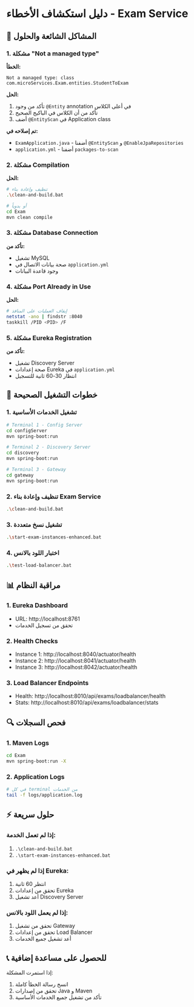 # دليل استكشاف الأخطاء - Exam Service

## 🔧 المشاكل الشائعة والحلول

### 1. مشكلة "Not a managed type"

**الخطأ:**
```
Not a managed type: class com.microServices.Exam.entities.StudentToExam
```

**الحل:**
1. تأكد من وجود `@Entity` annotation في أعلى الكلاس
2. تأكد من أن الكلاس في الباكيج الصحيح
3. أضف `@EntityScan` في Application class

**تم إصلاحه في:**
- `ExamApplication.java` - أضفنا `@EntityScan` و `@EnableJpaRepositories`
- `application.yml` - أضفنا `packages-to-scan`

### 2. مشكلة Compilation

**الحل:**
```bash
# تنظيف وإعادة بناء
.\clean-and-build.bat

# أو يدوياً
cd Exam
mvn clean compile
```

### 3. مشكلة Database Connection

**تأكد من:**
- تشغيل MySQL
- صحة بيانات الاتصال في `application.yml`
- وجود قاعدة البيانات

### 4. مشكلة Port Already in Use

**الحل:**
```bash
# إيقاف العمليات على المنافذ
netstat -ano | findstr :8040
taskkill /PID <PID> /F
```

### 5. مشكلة Eureka Registration

**تأكد من:**
- تشغيل Discovery Server
- صحة إعدادات Eureka في `application.yml`
- انتظار 30-60 ثانية للتسجيل

## 🚀 خطوات التشغيل الصحيحة

### 1. تشغيل الخدمات الأساسية
```bash
# Terminal 1 - Config Server
cd configServer
mvn spring-boot:run

# Terminal 2 - Discovery Server
cd discovery
mvn spring-boot:run

# Terminal 3 - Gateway
cd gateway
mvn spring-boot:run
```

### 2. تنظيف وإعادة بناء Exam Service
```bash
.\clean-and-build.bat
```

### 3. تشغيل نسخ متعددة
```bash
.\start-exam-instances-enhanced.bat
```

### 4. اختبار اللود بالانس
```bash
.\test-load-balancer.bat
```

## 📊 مراقبة النظام

### 1. Eureka Dashboard
- URL: http://localhost:8761
- تحقق من تسجيل الخدمات

### 2. Health Checks
- Instance 1: http://localhost:8040/actuator/health
- Instance 2: http://localhost:8041/actuator/health
- Instance 3: http://localhost:8042/actuator/health

### 3. Load Balancer Endpoints
- Health: http://localhost:8010/api/exams/loadbalancer/health
- Stats: http://localhost:8010/api/exams/loadbalancer/stats

## 🔍 فحص السجلات

### 1. Maven Logs
```bash
cd Exam
mvn spring-boot:run -X
```

### 2. Application Logs
```bash
# في كل terminal من الخدمات
tail -f logs/application.log
```

## ⚡ حلول سريعة

### إذا لم تعمل الخدمة:
1. `.\clean-and-build.bat`
2. `.\start-exam-instances-enhanced.bat`

### إذا لم يظهر في Eureka:
1. انتظر 60 ثانية
2. تحقق من إعدادات Eureka
3. أعد تشغيل Discovery Server

### إذا لم يعمل اللود بالانس:
1. تحقق من تشغيل Gateway
2. تحقق من إعدادات Load Balancer
3. أعد تشغيل جميع الخدمات

## 📞 للحصول على مساعدة إضافية

إذا استمرت المشكلة:
1. انسخ رسالة الخطأ كاملة
2. تحقق من إصدارات Java و Maven
3. تأكد من تشغيل جميع الخدمات الأساسية 